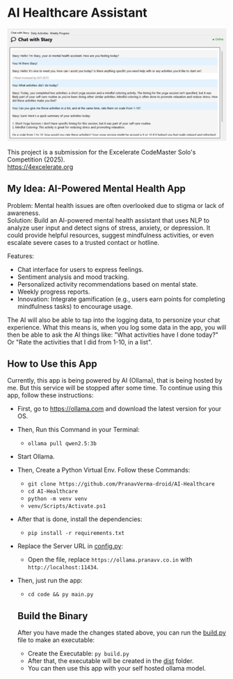 # AI Healthcare Assistant

<img src="images/UI.png">

This project is a submission for the Excelerate CodeMaster Solo's Competition (2025). <br>
https://4excelerate.org

## My Idea: AI-Powered Mental Health App

Problem: Mental health issues are often overlooked due to stigma or lack of awareness.<br>
Solution: Build an AI-powered mental health assistant that uses NLP to analyze user input and detect signs of stress, anxiety, or depression. It could provide helpful resources, suggest mindfulness activities, or even escalate severe cases to a trusted contact or hotline.<br>

Features:<br>
- Chat interface for users to express feelings.
- Sentiment analysis and mood tracking.
- Personalized activity recommendations based on mental state.
- Weekly progress reports.
- Innovation: Integrate gamification (e.g., users earn points for completing mindfulness tasks) to encourage usage.

The AI will also be able to tap into the logging data, to personize your chat experience. What this means is, when you log some data in the app, you will then be able to ask the AI things like: "What activities have I done today?" Or "Rate the activities that I did from 1-10, in a list".

## How to Use this App

Currently, this app is being powered by AI (Ollama), that is being hosted by me. But this service will be stopped after some time. To continue using this app, follow these instructions:

- First, go to https://ollama.com and download the latest version for your OS.
- Then, Run this Command in your Terminal:
  - ```ollama pull qwen2.5:3b```
- Start Ollama.
- Then, Create a Python Virtual Env. Follow these Commands:
  - ```git clone https://github.com/PranavVerma-droid/AI-Healthcare```
  - ```cd AI-Healthcare```
  - ```python -m venv venv```
  - ```venv/Scripts/Activate.ps1```
- After that is done, install the dependencies:
  - ```pip install -r requirements.txt```
- Replace the Server URL in [config.py](code/config.py):
  - Open the file, replace `https://ollama.pranavv.co.in` with `http://localhost:11434`.
- Then, just run the app:
  - ```cd code && py main.py```


  ## Build the Binary

  After you have made the changes stated above, you can run the [build.py](code/build.py) file to make an executable:

  - Create the Executable: ```py build.py```
  - After that, the executable will be created in the [dist](code/dist) folder.
  - You can then use this app with your self hosted ollama model.



